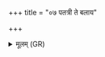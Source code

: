 +++
title = "०७ पतत्री ते बलाय"

+++
<details><summary>मूलम् (GR)</summary>

पतत्री ते बलाय कं  
नितत्निर् भेषजाय ते ।  
जातो हिरण्ययो मणिर्  
अप रक्षांसि सेधतु ॥
</details>